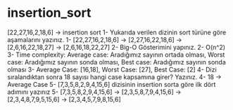 # insertion_sort
[22,27,16,2,18,6] -> insertion sort
1- Yukarıda verilen dizinin sort türüne göre aşamalarını yazınız.
1- [22,27,16,2,18,6] -> [2,27,16,22,18,6] -> [2,6,16,22,18,27] -> [2,6,16,18,22,27]
2- Big-O Gösterimini yapınız.
2- O(n^2)
3- Time complexity: Average case: Aradığımız sayının ortada olması, Worst case: Aradığımız sayının sonda olması, Best case: Aradığımız sayının sonda olması 
3- Average Case: [16,18], Worst Case: [27], Best Case: [2]
4- Dizi sıralandıktan sonra 18 sayısı hangi case kapsamına girer? Yazınız.
4- 18 -> Average Case
5- [7,3,5,8,2,9,4,15,6] dizisinin insertion sorta göre ilk dört adımını yazınız
5- [7,3,5,8,2,9,4,15,6] -> [2,3,5,8,7,9,4,15,6] -> [2,3,4,8,7,9,5,15,6] -> [2,3,4,5,7,9,8,15,6]
